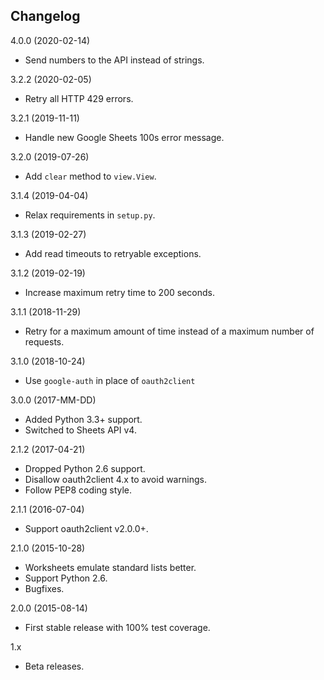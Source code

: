 Changelog
---------

4.0.0 (2020-02-14)

- Send numbers to the API instead of strings.

3.2.2 (2020-02-05)

- Retry all HTTP 429 errors.

3.2.1 (2019-11-11)

- Handle new Google Sheets 100s error message.

3.2.0 (2019-07-26)

- Add `clear` method to `view.View`.

3.1.4 (2019-04-04)

- Relax requirements in `setup.py`.

3.1.3 (2019-02-27)

- Add read timeouts to retryable exceptions.

3.1.2 (2019-02-19)

- Increase maximum retry time to 200 seconds.

3.1.1 (2018-11-29)

- Retry for a maximum amount of time instead of a maximum number of requests.

3.1.0 (2018-10-24)

- Use `google-auth` in place of `oauth2client`

3.0.0 (2017-MM-DD)

- Added Python 3.3+ support.
- Switched to Sheets API v4.

2.1.2 (2017-04-21)

- Dropped Python 2.6 support.
- Disallow oauth2client 4.x to avoid warnings.
- Follow PEP8 coding style.

2.1.1 (2016-07-04)

- Support oauth2client v2.0.0+.

2.1.0 (2015-10-28)

- Worksheets emulate standard lists better.
- Support Python 2.6.
- Bugfixes.

2.0.0 (2015-08-14)

- First stable release with 100% test coverage.

1.x

- Beta releases.
